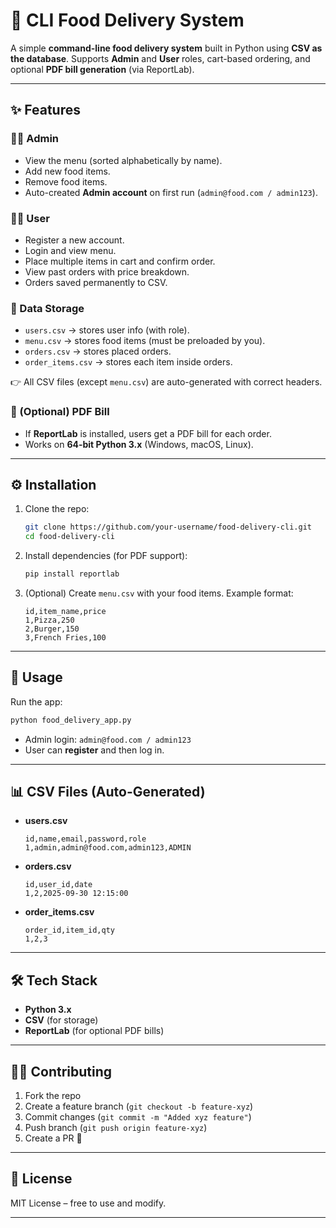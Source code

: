 # 🍔 CLI Food Delivery System

A simple **command-line food delivery system** built in Python using **CSV as the database**.
Supports **Admin** and **User** roles, cart-based ordering, and optional **PDF bill generation** (via ReportLab).

---

## ✨ Features

### 👨‍🍳 Admin

* View the menu (sorted alphabetically by name).
* Add new food items.
* Remove food items.
* Auto-created **Admin account** on first run (`admin@food.com / admin123`).

### 🧑‍💻 User

* Register a new account.
* Login and view menu.
* Place multiple items in cart and confirm order.
* View past orders with price breakdown.
* Orders saved permanently to CSV.

### 📂 Data Storage

* `users.csv` → stores user info (with role).
* `menu.csv` → stores food items (must be preloaded by you).
* `orders.csv` → stores placed orders.
* `order_items.csv` → stores each item inside orders.

👉 All CSV files (except `menu.csv`) are auto-generated with correct headers.

### 🧾 (Optional) PDF Bill

* If **ReportLab** is installed, users get a PDF bill for each order.
* Works on **64-bit Python 3.x** (Windows, macOS, Linux).

---

## ⚙️ Installation

1. Clone the repo:

   ```bash
   git clone https://github.com/your-username/food-delivery-cli.git
   cd food-delivery-cli
   ```

2. Install dependencies (for PDF support):

   ```bash
   pip install reportlab
   ```

3. (Optional) Create `menu.csv` with your food items. Example format:

   ```csv
   id,item_name,price
   1,Pizza,250
   2,Burger,150
   3,French Fries,100
   ```

---

## 🚀 Usage

Run the app:

```bash
python food_delivery_app.py
```

* Admin login: `admin@food.com / admin123`
* User can **register** and then log in.

---

## 📊 CSV Files (Auto-Generated)

* **users.csv**

  ```csv
  id,name,email,password,role
  1,admin,admin@food.com,admin123,ADMIN
  ```
* **orders.csv**

  ```csv
  id,user_id,date
  1,2,2025-09-30 12:15:00
  ```
* **order_items.csv**

  ```csv
  order_id,item_id,qty
  1,2,3
  ```

---

## 🛠️ Tech Stack

* **Python 3.x**
* **CSV** (for storage)
* **ReportLab** (for optional PDF bills)

---

## 👨‍💻 Contributing

1. Fork the repo
2. Create a feature branch (`git checkout -b feature-xyz`)
3. Commit changes (`git commit -m "Added xyz feature"`)
4. Push branch (`git push origin feature-xyz`)
5. Create a PR 🎉

---

## 📜 License

MIT License – free to use and modify.

---
